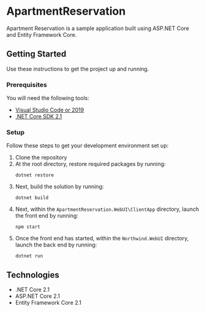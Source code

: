 # ApartmentReservation

Apartment Reservation is a sample application built using ASP.NET Core and Entity Framework Core. 

## Getting Started
Use these instructions to get the project up and running.

### Prerequisites
You will need the following tools:

* [Visual Studio Code or 2019](https://www.visualstudio.com/downloads/)
* [.NET Core SDK 2.1](https://www.microsoft.com/net/download/dotnet-core/2.1)

### Setup
Follow these steps to get your development environment set up:

  1. Clone the repository
  2. At the root directory, restore required packages by running:
     ```
     dotnet restore
     ```
  3. Next, build the solution by running:
     ```
     dotnet build
     ```
  4. Next, within the `ApartmentReservation.WebUI\ClientApp` directory, launch the front end by running:
     ```
     npm start
     ```
  5. Once the front end has started, within the `Northwind.WebUI` directory, launch the back end by running:
     ```
	 dotnet run
	 ```

## Technologies
* .NET Core 2.1
* ASP.NET Core 2.1
* Entity Framework Core 2.1

